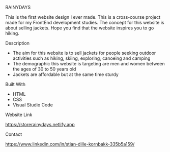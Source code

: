 RAINYDAYS

This is the first website design I ever made. This is a cross-course project made for my FrontEnd development studies. The concept for this website is about selling jackets. Hope you find that the website inspires you to go hiking.


Description

- The aim for this website is to sell jackets for people seeking outdoor activities such as hiking, skiing, exploring, canoeing and camping
- The demographic this website is targeting are men and women between the ages of 30 to 50 years old
- Jackets are affordable but at the same time sturdy


Built With

- HTML
- CSS
- Visual Studio Code


Website Link

https://storerainydays.netlify.app

Contact

https://www.linkedin.com/in/stian-dille-kornbakk-335b5a159/
